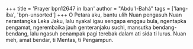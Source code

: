 +++
title = 'Prayer bpn12647 in Iban'
author = "Abdu'l-Bahá"
tags = ['lang-iba', 'bpn-unsorted']
+++
O Petara aku, bantu ulih Nuan pengasuh Nuan nerantangka Leka Jaku, lalu nyakal igau sengapa enggau bula, ngentapka pengamat, ngerembaika jauh genteranjaku suchi, mansutka bendang-bendang, lalu ngasuh penampak pagi terebak dalam ati sida ti lurus.
Nuan meh, amat bendar, ti Mentas, ti Pengampun.

